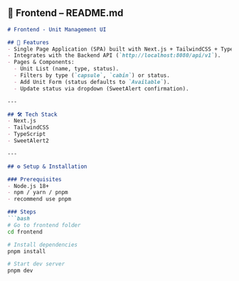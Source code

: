 
## 📂 Frontend – README.md  

```markdown
# Frontend - Unit Management UI

## 🚀 Features
- Single Page Application (SPA) built with Next.js + TailwindCSS + TypeScript.
- Integrates with the Backend API (`http://localhost:8080/api/v1`).
- Pages & Components:
  - Unit List (name, type, status).
  - Filters by type (`capsule`, `cabin`) or status.
  - Add Unit Form (status defaults to `Available`).
  - Update status via dropdown (SweetAlert confirmation).

---

## 🛠️ Tech Stack
- Next.js
- TailwindCSS
- TypeScript
- SweetAlert2

---

## ⚙️ Setup & Installation

### Prerequisites
- Node.js 18+
- npm / yarn / pnpm
- recommend use pnpm

### Steps
```bash
# Go to frontend folder
cd frontend

# Install dependencies
pnpm install

# Start dev server
pnpm dev
